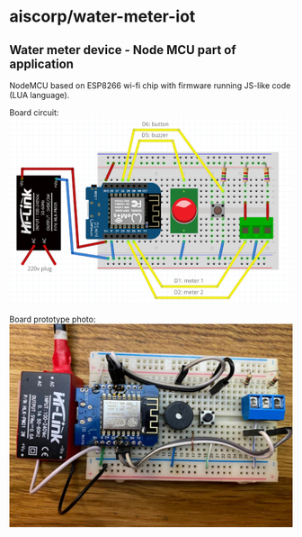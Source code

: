 # aiscorp/water-meter-iot
## Water meter device - Node MCU part of application
NodeMCU based on ESP8266 wi-fi chip with firmware running JS-like code (LUA language). 

Board circuit:
![Sketch circuit](https://github.com/aiscorp/water-meter-iot/blob/master/nodemcu/circuit/sketch.png)

Board prototype photo:
![Prototype photo](https://github.com/aiscorp/water-meter-iot/blob/master/nodemcu/circuit/prototype.png)
